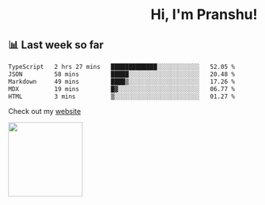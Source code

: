 <div align="right" >
   
   <H1>Hi, I'm Pranshu!</H1>

</div>

## 📊 Last week so far
<!--START_SECTION:waka-->

```txt
TypeScript   2 hrs 27 mins   █████████████░░░░░░░░░░░░   52.05 %
JSON         58 mins         █████░░░░░░░░░░░░░░░░░░░░   20.48 %
Markdown     49 mins         ████▒░░░░░░░░░░░░░░░░░░░░   17.26 %
MDX          19 mins         █▓░░░░░░░░░░░░░░░░░░░░░░░   06.77 %
HTML         3 mins          ▒░░░░░░░░░░░░░░░░░░░░░░░░   01.27 %
```

<!--END_SECTION:waka-->

Check out my [website](https://pranshu05.vercel.app)

<img align="left" width="150" src="https://user-images.githubusercontent.com/70943732/209951571-93b7afe5-f523-4683-b725-5d94b287e94e.png">

